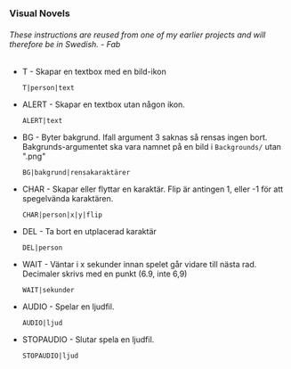 ### Visual Novels

###### These instructions are reused from one of my earlier projects and will therefore be in Swedish. - Fab

- T - Skapar en textbox med en bild-ikon

  `T|person|text`

  

- ALERT - Skapar en textbox utan någon ikon.

  `ALERT|text`

  

- BG - Byter bakgrund. Ifall argument 3 saknas så rensas ingen bort. Bakgrunds-argumentet ska vara namnet på en bild i `Backgrounds/` utan ".png"

  `BG|bakgrund|rensakaraktärer`

  

- CHAR - Skapar eller flyttar en karaktär. Flip är antingen 1, eller -1 för att spegelvända karaktären.

  `CHAR|person|x|y|flip`

  

- DEL - Ta bort en utplacerad karaktär

  `DEL|person`

  

- WAIT - Väntar i x sekunder innan spelet går vidare till nästa rad. Decimaler skrivs med en punkt (6.9, inte 6,9)

  `WAIT|sekunder`

  

- AUDIO - Spelar en ljudfil.

  `AUDIO|ljud`   

- STOPAUDIO - Slutar spela en ljudfil.

  `STOPAUDIO|ljud`

